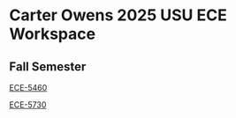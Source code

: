 # Carter Owens 2025 USU ECE Workspace

## Fall Semester
[ECE-5460](vlsi-design-automation/README.md)

[ECE-5730](reconfigurable-computing/README.md)
